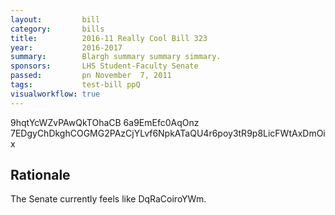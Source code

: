 ```yaml
---
layout:         bill
category:       bills
title:          2016-11 Really Cool Bill 323
year:           2016-2017
summary:        Blargh summary summary simmary.
sponsors:       LHS Student-Faculty Senate
passed:         pn November  7, 2011
tags:           test-bill ppQ
visualworkflow: true
---
```



9hqtYcWZvPAwQkTOhaCB 6a9EmEfc0AqOnz 7EDgyChDkghCOGMG2PAzCjYLvf6NpkATaQU4r6poy3tR9p8LicFWtAxDmOix 




Rationale
---------
The Senate currently feels like DqRaCoiroYWm.
